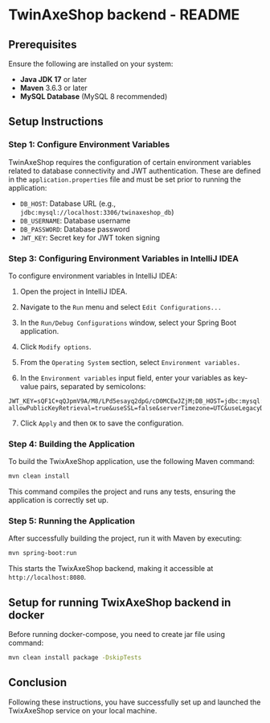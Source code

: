 # TwinAxeShop backend - README

## Prerequisites

Ensure the following are installed on your system:

- **Java JDK 17** or later
- **Maven** 3.6.3 or later
- **MySQL Database** (MySQL 8 recommended)

## Setup Instructions

### Step 1: Configure Environment Variables

TwinAxeShop requires the configuration of certain environment variables related to database connectivity and JWT authentication. These are defined in the `application.properties` file and must be set prior to running the application:

- `DB_HOST`: Database URL (e.g., `jdbc:mysql://localhost:3306/twinaxeshop_db`)
- `DB_USERNAME`: Database username
- `DB_PASSWORD`: Database password
- `JWT_KEY`: Secret key for JWT token signing

### Step 3: Configuring Environment Variables in IntelliJ IDEA

To configure environment variables in IntelliJ IDEA:

1. Open the project in IntelliJ IDEA.
2. Navigate to the `Run` menu and select `Edit Configurations...`

3. In the `Run/Debug Configurations` window, select your Spring Boot application.

4. Click `Modify options`.

5. From the `Operating System` section, select `Environment variables.`

6. In the `Environment variables` input field, enter your variables as key-value pairs, separated by semicolons:
```
JWT_KEY=sQF1C+qQJpmV9A/M8/LPd5esayq2dpG/cD0MCEwJZjM;DB_HOST=jdbc:mysql://localhost:3306/twixAxeShop?allowPublicKeyRetrieval=true&useSSL=false&serverTimezone=UTC&useLegacyDatetimeCode=false;DB_USERNAME=root;DB_PASSWORD=admin12345
```

7. Click `Apply` and then `OK` to save the configuration.

### Step 4: Building the Application

To build the TwixAxeShop application, use the following Maven command:

```bash
mvn clean install
```

This command compiles the project and runs any tests, ensuring the application is correctly set up.

### Step 5: Running the Application

After successfully building the project, run it with Maven by executing:

```bash
mvn spring-boot:run
```

This starts the TwixAxeShop backend, making it accessible at `http://localhost:8080`.


## Setup for running TwixAxeShop backend in docker

Before running docker-compose, you need to create jar file using command:
```bash
mvn clean install package -DskipTests
```

## Conclusion

Following these instructions, you have successfully set up and launched the TwixAxeShop service on your local machine.





